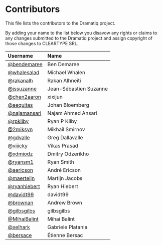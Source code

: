 # Contributors

This file lists the contributors to the Dramatiq project.

By adding your name to the list below you disavow any rights or claims
to any changes submitted to the Dramatiq project and assign copyright
of those changes to CLEARTYPE SRL.

| Username                                       | Name                   |
| :-------                                       | :---                   |
| [@bendemaree](https://github.com/bendemaree)   | Ben Demaree            |
| [@whalesalad](https://github.com/whalesalad)   | Michael Whalen         |
| [@rakanalh](https://github.com/rakanalh)       | Rakan Alhneiti         |
| [@jssuzanne](https://github.com/jssuzanne)     | Jean-Sébastien Suzanne |
| [@chen2aaron](https://github.com/chen2aaron)   | xixijun                |
| [@aequitas](https://github.com/aequitas)       | Johan Bloemberg        |
| [@najamansari](https://github.com/najamansari) | Najam Ahmed Ansari     |
| [@rpkilby](https://github.com/rpkilby)         | Ryan P Kilby           |
| [@2miksyn](https://github.com/2miksyn)         | Mikhail Smirnov        |
| [@gdvalle](https://github.com/gdvalle)         | Greg Dallavalle        |
| [@viiicky](https://github.com/viiicky)         | Vikas Prasad           |
| [@xdmiodz](https://github.com/xdmiodz)         | Dmitry Odzerikho       |
| [@ryansm1](https://github.com/ryansm1)         | Ryan Smith             |
| [@aericson](https://github.com/aericson)       | André Ericson          |
| [@maerteijn](https://github.com/maerteijn)     | Martijn Jacobs         |
| [@ryanhiebert](https://github.com/ryanhiebert) | Ryan Hiebert           |
| [@davidt99](https://github.com/davidt99)       | davidt99               |
| [@brownan](https://github.com/brownan)         | Andrew Brown           |
| [@gilbsgilbs](https://github.com/gilbsgilbs)   | gilbsgilbs             |
| [@MihaiBalint](https://github.com/MihaiBalint) | Mihai Balint           |
| [@xelhark](https://github.com/xelhark)         | Gabriele Platania      |
| [@bersace](https://github.com/bersace)         | Étienne Bersac         |
